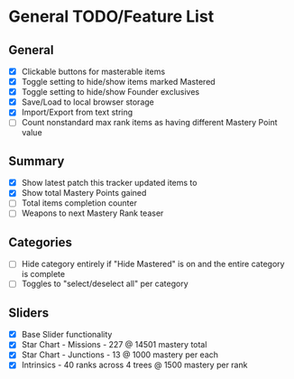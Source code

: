 # General TODO/Feature List

## General

-   [x] Clickable buttons for masterable items
-   [x] Toggle setting to hide/show items marked Mastered
-   [x] Toggle setting to hide/show Founder exclusives
-   [x] Save/Load to local browser storage
-   [x] Import/Export from text string
-   [ ] Count nonstandard max rank items as having different Mastery Point value

## Summary

-   [x] Show latest patch this tracker updated items to
-   [x] Show total Mastery Points gained
-   [ ] Total items completion counter
-   [ ] Weapons to next Mastery Rank teaser

## Categories

-   [ ] Hide category entirely if "Hide Mastered" is on and the entire category is complete
-   [ ] Toggles to "select/deselect all" per category

## Sliders

-   [x] Base Slider functionality
-   [x] Star Chart - Missions - 227 @ 14501 mastery total
-   [x] Star Chart - Junctions - 13 @ 1000 mastery per each
-   [x] Intrinsics - 40 ranks across 4 trees @ 1500 mastery per rank